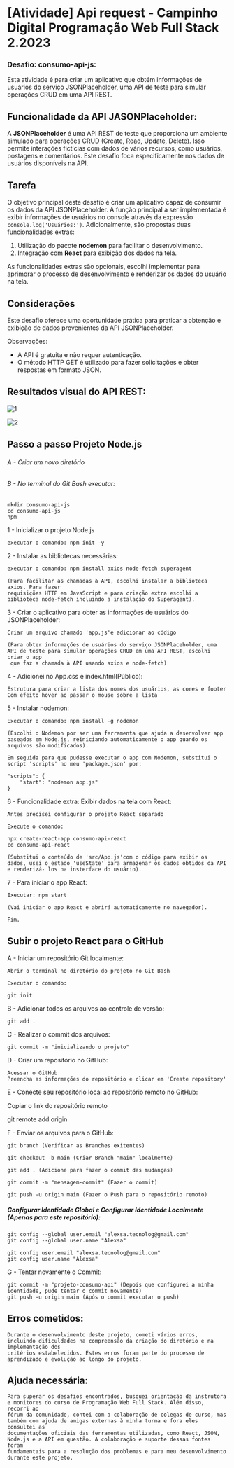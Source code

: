 # [Atividade] Api request - Campinho Digital Programação Web Full Stack 2.2023

### Desafio: consumo-api-js: 

Esta atividade é para criar um aplicativo que obtém informações de usuários do serviço JSONPlaceholder, uma API de teste para simular operações CRUD em uma API REST.

##

## Funcionalidade da API JASONPlaceholder:

A **JSONPlaceholder** é uma API REST de teste que proporciona um ambiente simulado para operações CRUD (Create, Read, Update, Delete). Isso permite interações fictícias com dados de vários recursos, como usuários, postagens e comentários. Este desafio foca especificamente nos dados de usuários disponíveis na API.

## Tarefa

O objetivo principal deste desafio é criar um aplicativo capaz de consumir os dados da API JSONPlaceholder. A função principal a ser implementada é exibir informações de usuários no console através da expressão `console.log('Usuários:')`. Adicionalmente, são propostas duas funcionalidades extras:

1. Utilização do pacote **nodemon** para facilitar o desenvolvimento.
2. Integração com **React** para exibição dos dados na tela.

As funcionalidades extras são opcionais, escolhi implementar para aprimorar o processo de desenvolvimento e renderizar os dados do usuário na tela.

## Considerações

Este desafio oferece uma oportunidade prática para praticar a obtenção e exibição de dados provenientes da API JSONPlaceholder. 

Observações:

- A API é gratuita e não requer autenticação.
- O método HTTP GET é utilizado para fazer solicitações e obter respostas em formato JSON.

##

## Resultados visual do API REST: 

![1](https://github.com/alexsabrasil/consumo-api-js/assets/113733583/2396493b-11ce-49c3-8d4e-e8facac3c1f7)

![2](https://github.com/alexsabrasil/consumo-api-js/assets/113733583/ccc1c63d-10a7-4959-9f2f-b3c9b71598af)

## Passo a passo Projeto Node.js
###### A - Criar um novo diretório
###### B - No terminal do Git Bash executar: 

    mkdir consumo-api-js 
    cd consumo-api-js
    npm 

1 - Inicializar o projeto Node.js

    executar o comando: npm init -y
    
2 - Instalar as bibliotecas necessárias:

    executar o comando: npm install axios node-fetch superagent 
    
    (Para facilitar as chamadas à API, escolhi instalar a biblioteca axios. Para fazer 
    requisições HTTP em JavaScript e para criação extra escolhi a biblioteca node-fetch incluindo a instalação do Superagent).

3 - Criar o aplicativo para obter as informações de usuários do JSONPlaceholder:

    Criar um arquivo chamado 'app.js'e adicionar ao código

    (Para obter informações de usuários do serviço JSONPlaceholder, uma API de teste para simular operações CRUD em uma API REST, escolhi criar o app 
     que faz a chamada à API usando axios e node-fetch)

4 - Adicionei no App.css e index.html(Público):

    Estrutura para criar a lista dos nomes dos usuários, as cores e footer
    Com efeito hover ao passar o mouse sobre a lista 

5 - Instalar nodemon:

    Executar o comando: npm install -g nodemon
    
    (Escolhi o Nodemon por ser uma ferramenta que ajuda a desenvolver app baseados em Node.js, reiniciando automaticamente o app quando os 
    arquivos são modificados).

    Em seguida para que pudesse executar o app com Nodemon, substitui o script 'scripts' no meu 'package.json' por:

    "scripts": {
        "start": "nodemon app.js"
    }

6 - Funcionalidade extra: Exibir dados na tela com React:

    Antes precisei configurar o projeto React separado

    Execute o comando:

    npx create-react-app consumo-api-react
    cd consumo-api-react

    (Substitui o conteúdo de 'src/App.js'com o código para exibir os dados, usei o estado 'useState' para armazenar os dados obtidos da API  
    e renderizá- los na insterface do usuário).

7 - Para iniciar o app React:

    Executar: npm start 

    (Vai iniciar o app React e abrirá automaticamente no navegador).

    Fim.

## Subir o projeto React para o GitHub

A - Iniciar um repositório Git localmente:

    Abrir o terminal no diretório do projeto no Git Bash

    Executar o comando:

    git init

B - Adicionar todos os arquivos ao controle de versão:

    git add .

C - Realizar o commit dos arquivos:

    git commit -m "inicializando o projeto"

D - Criar um repositório no GitHub:

    Acessar o GitHub 
    Preencha as informações do repositório e clicar em 'Create repository'

E - Conecte seu repositório local ao repositório remoto no GitHub:

   Copiar o link do repositório remoto

   git remote add origin <seu-link-remoto-do-github>

F - Enviar os arquivos para o GitHub:

    git branch (Verificar as Branches exitentes)
    
    git checkout -b main (Criar Branch "main" localmente)

    git add . (Adicione para fazer o commit das mudanças)

    git commit -m "mensagem-commit" (Fazer o commit)

    git push -u origin main (Fazer o Push para o repositório remoto)
    
##### Configurar Identidade Global e Configurar Identidade Localmente (Apenas para este repositório):

    git config --global user.email "alexsa.tecnolog@gmail.com"
    git config --global user.name "Alexsa"

    git config user.email "alexsa.tecnolog@gmail.com" 
    git config user.name "Alexsa"

G - Tentar novamente o Commit:

    git commit -m "projeto-consumo-api" (Depois que configurei a minha identidade, pude tentar o commit novamente)
    git push -u origin main (Após o commit executar o push)

## Erros cometidos:

    Durante o desenvolvimento deste projeto, cometi vários erros, incluindo dificuldades na compreensão da criação do diretório e na implementação dos 
    critérios estabelecidos. Estes erros foram parte do processo de aprendizado e evolução ao longo do projeto.

## Ajuda necessária:

    Para superar os desafios encontrados, busquei orientação da instrutora e monitores do curso de Programação Web Full Stack. Além disso, recorri ao 
    fórum da comunidade, contei com a colaboração de colegas de curso, mas também com ajuda de amigas externas à minha turma e fora eles consultei as 
    documentações oficiais das ferramentas utilizadas, como React, JSON, Node.js e a API em questão. A colaboração e suporte dessas fontes foram 
    fundamentais para a resolução dos problemas e para meu desenvolvimento durante este projeto.
    

    
    

    
    

    
    
